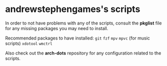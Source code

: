 # andrewstephengames's scripts

In order to not have problems with any of the scripts, consult the **pkglist** file for any missing packages you may need to install.

Recommended packages to have installed: 
`git`
`fzf`
`mpv`
`mpvc` (for music scripts)
`xdotool`
`wmctrl`

Also check out the **arch-dots** repository for any configuration related to the scripts.
